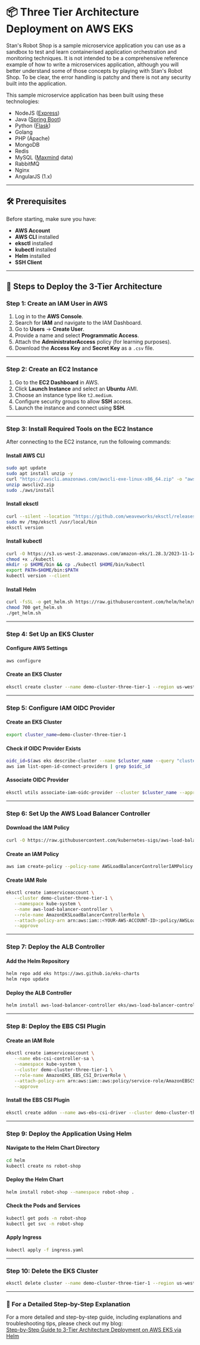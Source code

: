 # 📦 Three Tier Architecture Deployment on AWS EKS

Stan's Robot Shop is a sample microservice application you can use as a sandbox to test and learn containerised application orchestration and monitoring techniques. It is not intended to be a comprehensive reference example of how to write a microservices application, although you will better understand some of those concepts by playing with Stan's Robot Shop. To be clear, the error handling is patchy and there is not any security built into the application.

<!-- You can get more detailed information from my [blog post](https://www.instana.com/blog/stans-robot-shop-sample-microservice-application/) about this sample microservice application. -->

This sample microservice application has been built using these technologies:
- NodeJS ([Express](http://expressjs.com/))
- Java ([Spring Boot](https://spring.io/))
- Python ([Flask](http://flask.pocoo.org))
- Golang
- PHP (Apache)
- MongoDB
- Redis
- MySQL ([Maxmind](http://www.maxmind.com) data)
- RabbitMQ
- Nginx
- AngularJS (1.x)

<!-- The various services in the sample application already include all required Instana components installed and configured. The Instana components provide automatic instrumentation for complete end to end [tracing](https://docs.instana.io/core_concepts/tracing/), as well as complete visibility into time series metrics for all the technologies.

To see the application performance results in the Instana dashboard, you will first need an Instana account. Don't worry a [trial account](https://instana.com/trial?utm_source=github&utm_medium=robot_shop) is free. -->

<!-- ## Build from Source
To optionally build from source (you will need a newish version of Docker to do this) use Docker Compose. Optionally edit the `.env` file to specify an alternative image registry and version tag; see the official [documentation](https://docs.docker.com/compose/env-file/) for more information.

To download the tracing module for Nginx, it needs a valid Instana agent key. Set this in the environment before starting the build.

```shell
$ export INSTANA_AGENT_KEY="<your agent key>"
```

Now build all the images.

```shell
$ docker-compose build
```

If you modified the `.env` file and changed the image registry, you need to push the images to that registry

```shell
$ docker-compose push
``` -->

<!-- ## Run Locally
You can run it locally for testing.

If you did not build from source, don't worry all the images are on Docker Hub. Just pull down those images first using:

```shell
$ docker-compose pull
```

Fire up Stan's Robot Shop with:

```shell
$ docker-compose up
```

If you want to fire up some load as well:

```shell
$ docker-compose -f docker-compose.yaml -f docker-compose-load.yaml up
```

If you are running it locally on a Linux host you can also run the Instana [agent](https://docs.instana.io/quick_start/agent_setup/container/docker/) locally, unfortunately the agent is currently not supported on Mac.

There is also only limited support on ARM architectures at the moment. -->

<!-- ## Marathon / DCOS

The manifests for robotshop are in the *DCOS/* directory. These manifests were built using a fresh install of DCOS 1.11.0. They should work on a vanilla HA or single instance install.

You may install Instana via the DCOS package manager, instructions are here: https://github.com/dcos/examples/tree/master/instana-agent/1.9 -->

<!-- ## Kubernetes
You can run Kubernetes locally using [minikube](https://github.com/kubernetes/minikube) or on one of the many cloud providers.

The Docker container images are all available on [Docker Hub](https://hub.docker.com/u/robotshop/).

Install Stan's Robot Shop to your Kubernetes cluster using the [Helm](K8s/helm/README.md) chart.

To deploy the Instana agent to Kubernetes, just use the [helm](https://github.com/instana/helm-charts) chart. -->

<!-- ## Accessing the Store
If you are running the store locally via *docker-compose up* then, the store front is available on localhost port 8080 [http://localhost:8080](http://localhost:8080/)

If you are running the store on Kubernetes via minikube then, find the IP address of Minikube and the Node Port of the web service.

```shell
$ minikube ip
$ kubectl get svc web
```

If you are using a cloud Kubernetes / Openshift / Mesosphere then it will be available on the load balancer of that system. -->

<!-- ## Load Generation
A separate load generation utility is provided in the `load-gen` directory. This is not automatically run when the application is started. The load generator is built with Python and [Locust](https://locust.io). The `build.sh` script builds the Docker image, optionally taking *push* as the first argument to also push the image to the registry. The registry and tag settings are loaded from the `.env` file in the parent directory. The script `load-gen.sh` runs the image, it takes a number of command line arguments. You could run the container inside an orchestration system (K8s) as well if you want to, an example descriptor is provided in K8s directory. For End-user Monitoring ,load is not automatically generated but by navigating through the Robotshop from the browser .For more details see the [README](load-gen/README.md) in the load-gen directory.   -->

<!-- ## Website Monitoring / End-User Monitoring

### Docker Compose

To enable Website Monioring / End-User Monitoring (EUM) see the official [documentation](https://docs.instana.io/website_monitoring/) for how to create a configuration. There is no need to inject the JavaScript fragment into the page, this will be handled automatically. Just make a note of the unique key and set the environment variable `INSTANA_EUM_KEY` and `INSTANA_EUM_REPORTING_URL` for the web image within `docker-compose.yaml`.

### Kubernetes

The Helm chart for installing Stan's Robot Shop supports setting the key and endpoint url required for website monitoring, see the [README](K8s/helm/README.md). -->

<!-- ## Prometheus

The cart and payment services both have Prometheus metric endpoints. These are accessible on `/metrics`. The cart service provides:

* Counter of the number of items added to the cart

The payment services provides:

* Counter of the number of items perchased
* Histogram of the total number of items in each cart
* Histogram of the total value of each cart

To test the metrics use:

```shell
$ curl http://<host>:8080/api/cart/metrics
$ curl http://<host>:8080/api/payment/metrics
``` -->
---

## 🛠️ **Prerequisites**

Before starting, make sure you have:

- **AWS Account**
- **AWS CLI** installed
- **eksctl** installed
- **kubectl** installed
- **Helm** installed
- **SSH Client**

---

## 🚀 **Steps to Deploy the 3-Tier Architecture**

### **Step 1: Create an IAM User in AWS**

1. Log in to the **AWS Console**.
2. Search for **IAM** and navigate to the IAM Dashboard.
3. Go to **Users** → **Create User**.
4. Provide a name and select **Programmatic Access**.
5. Attach the **AdministratorAccess** policy (for learning purposes).
6. Download the **Access Key** and **Secret Key** as a `.csv` file.

---

### **Step 2: Create an EC2 Instance**

1. Go to the **EC2 Dashboard** in AWS.
2. Click **Launch Instance** and select an **Ubuntu** AMI.
3. Choose an instance type like `t2.medium`.
4. Configure security groups to allow **SSH** access.
5. Launch the instance and connect using **SSH**.

---

### **Step 3: Install Required Tools on the EC2 Instance**

After connecting to the EC2 instance, run the following commands:

#### **Install AWS CLI**

```bash
sudo apt update
sudo apt install unzip -y
curl "https://awscli.amazonaws.com/awscli-exe-linux-x86_64.zip" -o "awscliv2.zip"
unzip awscliv2.zip
sudo ./aws/install
```

#### **Install eksctl**

```bash
curl --silent --location "https://github.com/weaveworks/eksctl/releases/latest/download/eksctl_$(uname -s)_amd64.tar.gz" | tar xz -C /tmp
sudo mv /tmp/eksctl /usr/local/bin
eksctl version
```

#### **Install kubectl**

```bash
curl -O https://s3.us-west-2.amazonaws.com/amazon-eks/1.28.3/2023-11-14/bin/linux/amd64/kubectl
chmod +x ./kubectl
mkdir -p $HOME/bin && cp ./kubectl $HOME/bin/kubectl
export PATH=$HOME/bin:$PATH
kubectl version --client
```

#### **Install Helm**

```bash
curl -fsSL -o get_helm.sh https://raw.githubusercontent.com/helm/helm/main/scripts/get-helm-3
chmod 700 get_helm.sh
./get_helm.sh
```

---

### **Step 4: Set Up an EKS Cluster**

#### **Configure AWS Settings**

```bash
aws configure
```

#### **Create an EKS Cluster**

```bash
eksctl create cluster --name demo-cluster-three-tier-1 --region us-west-2
```

---

### **Step 5: Configure IAM OIDC Provider**

#### **Create an EKS Cluster**

```bash
export cluster_name=demo-cluster-three-tier-1
```

#### **Check if OIDC Provider Exists**

```bash
oidc_id=$(aws eks describe-cluster --name $cluster_name --query "cluster.identity.oidc.issuer" --output text | cut -d "/" -f5)
aws iam list-open-id-connect-providers | grep $oidc_id
```

#### **Associate OIDC Provider**

```bash
eksctl utils associate-iam-oidc-provider --cluster $cluster_name --approve
```

---

### **Step 6: Set Up the AWS Load Balancer Controller**

#### **Download the IAM Policy**

```bash
curl -O https://raw.githubusercontent.com/kubernetes-sigs/aws-load-balancer-controller/main/docs/install/iam_policy.json
```

#### **Create an IAM Policy**

```bash
aws iam create-policy --policy-name AWSLoadBalancerControllerIAMPolicy --policy-document file://iam_policy.json
```

#### **Create IAM Role**

```bash
eksctl create iamserviceaccount \
   --cluster demo-cluster-three-tier-1 \
   --namespace kube-system \
   --name aws-load-balancer-controller \
   --role-name AmazonEKSLoadBalancerControllerRole \
   --attach-policy-arn arn:aws:iam::<YOUR-AWS-ACCOUNT-ID>:policy/AWSLoadBalancerControllerIAMPolicy \
   --approve
```

---

### **Step 7: Deploy the ALB Controller**

#### **Add the Helm Repository**

```bash
helm repo add eks https://aws.github.io/eks-charts
helm repo update
```

#### **Deploy the ALB Controller**

```bash
helm install aws-load-balancer-controller eks/aws-load-balancer-controller -n kube-system --set clusterName=demo-cluster-three-tier-1
```

---

### **Step 8: Deploy the EBS CSI Plugin**

#### **Create an IAM Role**

```bash
eksctl create iamserviceaccount \
   --name ebs-csi-controller-sa \
   --namespace kube-system \
   --cluster demo-cluster-three-tier-1 \
   --role-name AmazonEKS_EBS_CSI_DriverRole \
   --attach-policy-arn arn:aws:iam::aws:policy/service-role/AmazonEBSCSIDriverPolicy \
   --approve
```

#### **Install the EBS CSI Plugin**

```bash
eksctl create addon --name aws-ebs-csi-driver --cluster demo-cluster-three-tier-1 --service-account-role-arn arn:aws:iam::<AWS-ACCOUNT-ID>:role/AmazonEKS_EBS_CSI_DriverRole --force
```

---

### **Step 9: Deploy the Application Using Helm**

#### **Navigate to the Helm Chart Directory**

```bash
cd helm
kubectl create ns robot-shop
```

#### **Deploy the Helm Chart**

```bash
helm install robot-shop --namespace robot-shop .
```

#### **Check the Pods and Services**

```bash
kubectl get pods -n robot-shop
kubectl get svc -n robot-shop
```

#### **Apply Ingress**

```bash
kubectl apply -f ingress.yaml
```

---

### **Step 10: Delete the EKS Cluster**

```bash
eksctl delete cluster --name demo-cluster-three-tier-1 --region us-west-2
```

---

### **🔗 For a Detailed Step-by-Step Explanation**

For a more detailed and step-by-step guide, including explanations and troubleshooting tips, please check out my blog:
<br>[Step-by-Step Guide to 3-Tier Architecture Deployment on AWS EKS via Helm](https://amaansayyed.hashnode.dev/step-by-step-guide-to-3-tier-architecture-deployment-on-aws-eks-via-helm)